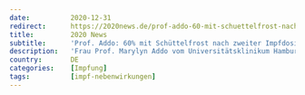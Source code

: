 ```yaml
---
date:          2020-12-31
redirect:      https://2020news.de/prof-addo-60-mit-schuettelfrost-nach-zweiter-impfdosis/
title:         2020 News
subtitle:      'Prof. Addo: 60% mit Schüttelfrost nach zweiter Impfdosis'
description:   'Frau Prof. Marylyn Addo vom Universitätsklinikum Hamburg-Eppendorf (UKE), das an der BioNTech/Pfizer-Impfstudie mitwirkt, hat einem Fachpublikum in mehreren Vorträgen teilweise noch nicht veröffentliche Studienergebnisse vorgestellt. Wie 2020News von Vortragsteilnehmern erfahren hat, haben laut Prof. Addo nach der ersten Impfdosis um die 20% der Probanden Fieber bekommen, nach der zweiten Impfdosis litten bemerkenswerte 60% der Probanden […]'
country:       DE
categories:    [Impfung]
tags:          [impf-nebenwirkungen]
---
```

